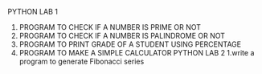 PYTHON LAB 1 
1. PROGRAM TO CHECK IF A NUMBER IS PRIME OR NOT
2. PROGRAM TO CHECK IF A NUMBER IS PALINDROME OR NOT
3. PROGRAM TO PRINT GRADE OF A STUDENT USING PERCENTAGE
4. PROGRAM TO MAKE A SIMPLE CALCULATOR 
PYTHON LAB 2
1.write a program to generate Fibonacci series

